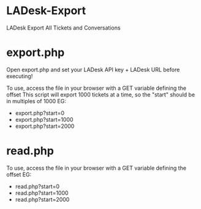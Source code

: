 # LADesk-Export
LADesk Export All Tickets and Conversations

# export.php
Open export.php and set your LADesk API key + LADesk URL before executing!

To use, access the file in your browser with a GET variable defining the offset
This script will export 1000 tickets at a time, so the "start" should be in multiples of 1000
EG:
 * export.php?start=0
 * export.php?start=1000
 * export.php?start=2000

# read.php
To use, access the file in your browser with a GET variable defining the offset
EG:
 *  read.php?start=0
 *  read.php?start=1000
 *  read.php?start=2000